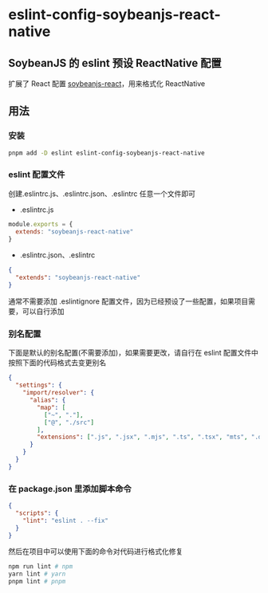 # eslint-config-soybeanjs-react-native

## SoybeanJS 的 eslint 预设 ReactNative 配置

扩展了 React 配置 [soybeanjs-react](https://www.npmjs.com/package/eslint-config-soybeanjs-react)，用来格式化 ReactNative

## 用法

### 安装

```bash
pnpm add -D eslint eslint-config-soybeanjs-react-native
```

### eslint 配置文件

创建.eslintrc.js、.eslintrc.json、.eslintrc 任意一个文件即可

- .eslintrc.js

```js
module.exports = {
  extends: "soybeanjs-react-native"
}
```

- .eslintrc.json、.eslintrc

```json
{
  "extends": "soybeanjs-react-native"
}
```

通常不需要添加 .eslintignore 配置文件，因为已经预设了一些配置，如果项目需要，可以自行添加

### 别名配置

下面是默认的别名配置(不需要添加)，如果需要更改，请自行在 eslint 配置文件中按照下面的代码格式去变更别名

```json
{
  "settings": {
    "import/resolver": {
      "alias": {
        "map": [
          ["~", "."],
          ["@", "./src"]
        ],
        "extensions": [".js", ".jsx", ".mjs", ".ts", ".tsx", "mts", ".d.ts"]
      }
    }
  }
}
```

### 在 package.json 里添加脚本命令

```json
{
  "scripts": {
    "lint": "eslint . --fix"
  }
}
```

然后在项目中可以使用下面的命令对代码进行格式化修复

```bash
npm run lint # npm
yarn lint # yarn
pnpm lint # pnpm

```
